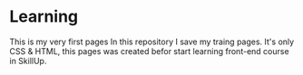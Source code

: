 # Learning
This is my very first pages
In this repository I  save my traing pages. It's only CSS & HTML, this pages was created befor start learning front-end course in SkillUp.
